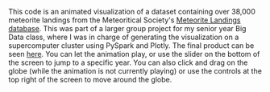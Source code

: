 This code is an animated visualization of a dataset containing over 38,000 meteorite landings from the Meteoritical Society's [Meteorite Landings database](https://data.nasa.gov/Space-Science/Meteorite-Landings/gh4g-9sfh/explore). This was part of a larger group project for my senior year Big Data class, where I was in charge of generating the visualization on a supercomputer cluster using PySpark and Plotly. The final product can be seen [here](https://kristinap1001.github.io/MeteoriteVisualization/animation.html). You can let the animation play, or use the slider on the bottom of the screen to jump to a specific year. You can also click and drag on the globe (while the animation is not currently playing) or use the controls at the top right of the screen to move around the globe.
